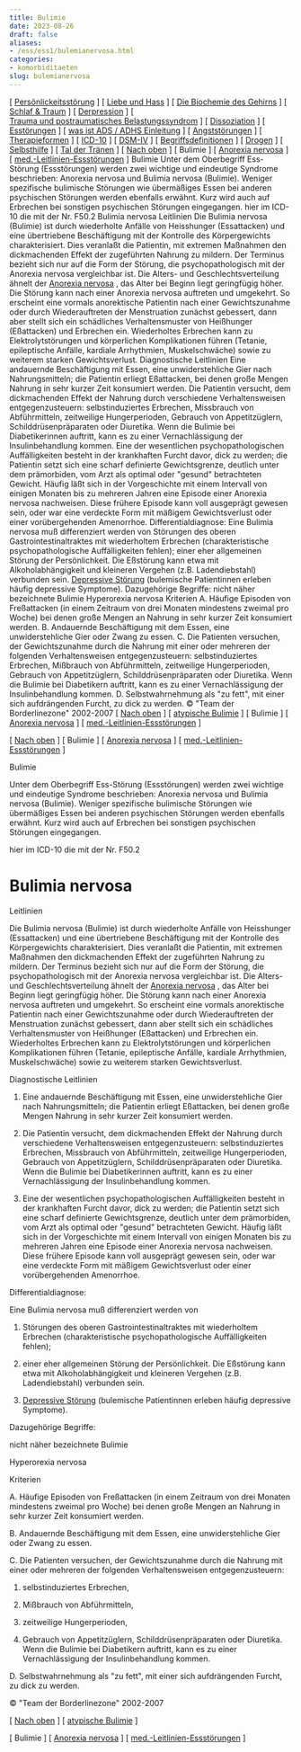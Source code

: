 ```yaml
---
title: Bulimie
date: 2023-08-26
draft: false
aliases:
- /ess/ess1/bulemianervosa.html
categories:
- komorbiditaeten
slug: bulemianervosa
---
```



[ [Persönlickeitsstörung](../../persstoerung/persstoerung1.html) ] [ [Liebe und Hass](../../definition/liebe1.htm) ] [ [Die Biochemie des Gehirns](../../biochemie/biochemie.htm) ] [ [Schlaf & Traum](../../schlaf/traum.htm) ] [ [Derpression](../../depression/depri.html) ] [ [Trauma und postraumatisches Belastungssyndrom](../../trauma/trauma.htm) ] [ [Dissoziation](../../disso/dissoziation.htm) ] [ [Esstörungen](../esst1.html) ] [ [was ist ADS / ADHS Einleitung](../../ads/ads.html) ] [ [Angststörungen](../../angststoerung/angststoerungen.htm) ] [ [Therapieformen](../../theraformen/theraformen.htm) ] [ [ICD-10](../../definition/icd10.htm) ] [ [DSM-IV](../../definition/dsm.htm) ] [ [Begriffsdefinitionen](../../definition/definitionen.htm) ] [ [Drogen](../../definition/definitionen_1.htm) ] [ [Selbsthilfe](../../selbsthilfe/selbsthilfe.htm) ] [ [Tal der Tränen](../../widmung/widmung_1.html) ] [ [Nach oben](../esst1.html) ] [ Bulimie ] [ [Anorexia nervosa](../ess2/anorexianervosa.html) ] [ [med.-Leitlinien-Essstörungen](../med_leitlinien_ess.pdf) ] Bulimie Unter dem Oberbegriff
Ess-Störung (Essstörungen) werden zwei wichtige und
eindeutige Syndrome beschrieben: Anorexia nervosa und Bulimia nervosa
(Bulimie). Weniger spezifische bulimische Störungen wie übermäßiges Essen
bei anderen psychischen Störungen werden ebenfalls erwähnt. Kurz wird auch auf
Erbrechen bei sonstigen psychischen Störungen eingegangen. hier im ICD-10 die mit
der Nr. F50.2 Bulimia nervosa Leitlinien Die Bulimia nervosa (Bulimie) ist durch wiederholte Anfälle von
Heisshunger (Essattacken) und eine übertriebene Beschäftigung mit der Kontrolle des Körpergewichts
charakterisiert. Dies veranlaßt die Patientin, mit extremen Maßnahmen den
dickmachenden Effekt der zugeführten Nahrung zu mildern. Der Terminus bezieht
sich nur auf die Form der Störung, die psychopathologisch mit der Anorexia
nervosa vergleichbar ist. Die Alters- und Geschlechtsverteilung ähnelt der [Anorexia nervosa](https://blz.borderliner.ch/ess/ess2/anorexianervosa.html) , das Alter bei Beginn liegt geringfügig höher. Die Störung
kann nach einer Anorexia nervosa auftreten und umgekehrt. So erscheint eine
vormals anorektische Patientin nach einer Gewichtszunahme oder durch
Wiederauftreten der Menstruation zunächst gebessert, dann aber stellt sich ein
schädliches Verhaltensmuster von Heißhunger (Eßattacken) und Erbrechen ein.
Wiederholtes Erbrechen kann zu Elektrolytstörungen und körperlichen
Komplikationen führen (Tetanie, epileptische Anfälle, kardiale Arrhythmien,
Muskelschwäche) sowie zu weiterem starken Gewichtsverlust. Diagnostische Leitlinien Eine andauernde Beschäftigung
    mit Essen, eine unwiderstehliche Gier nach Nahrungsmitteln; die Patientin
    erliegt Eßattacken, bei denen große Mengen Nahrung in sehr kurzer Zeit
    konsumiert werden. Die Patientin versucht, dem
    dickmachenden Effekt der Nahrung durch verschiedene Verhaltensweisen
    entgegenzusteuern: selbstinduziertes Erbrechen, Missbrauch von Abführmitteln,
    zeitweilige Hungerperioden, Gebrauch von Appetitzüglern, Schilddrüsenpräparaten
    oder Diuretika. Wenn die Bulimie bei Diabetikerinnen auftritt, kann es zu
    einer Vernachlässigung der Insulinbehandlung kommen. Eine der wesentlichen
    psychopathologischen Auffälligkeiten besteht in der krankhaften Furcht
    davor, dick zu werden; die Patientin setzt sich eine scharf definierte
    Gewichtsgrenze, deutlich unter dem prämorbiden, vom Arzt als optimal oder
    "gesund" betrachteten Gewicht. Häufig läßt sich in der
    Vorgeschichte mit einem Intervall von einigen Monaten bis zu mehreren Jahren
    eine Episode einer Anorexia nervosa nachweisen. Diese frühere Episode kann
    voll ausgeprägt gewesen sein, oder war eine verdeckte Form mit mäßigem
    Gewichtsverlust oder einer vorübergehenden Amenorrhoe. Differentialdiagnose: Eine Bulimia nervosa muß differenziert werden von Störungen des oberen
    Gastrointestinaltraktes mit wiederholtem Erbrechen (charakteristische
    psychopathologische Auffälligkeiten fehlen); einer eher allgemeinen Störung
    der Persönlichkeit. Die Eßstörung kann etwa mit Alkoholabhängigkeit und
    kleineren Vergehen (z.B. Ladendiebstahl) verbunden sein. [Depressive
    Störung](https://blz.borderliner.ch/depression/depri.html#Depression) (bulemische Patientinnen erleben häufig depressive Symptome). Dazugehörige Begriffe: nicht näher bezeichnete Bulimie Hyperorexia nervosa Kriterien A. Häufige Episoden von
Freßattacken (in einem Zeitraum von drei Monaten
mindestens zweimal pro Woche) bei denen große Mengen an Nahrung in sehr kurzer
Zeit konsumiert werden. B. Andauernde Beschäftigung mit dem Essen, eine unwiderstehliche Gier oder
Zwang zu essen. C. Die Patienten versuchen, der Gewichtszunahme durch die Nahrung mit einer
oder mehreren der folgenden Verhaltensweisen entgegenzusteuern: selbstinduziertes Erbrechen, Mißbrauch
    von Abführmitteln, zeitweilige Hungerperioden, Gebrauch von Appetitzüglern,
    Schilddrüsenpräparaten oder Diuretika. Wenn die Bulimie bei Diabetikern
    auftritt, kann es zu einer Vernachlässigung der Insulinbehandlung kommen. D. Selbstwahrnehmung als "zu fett", mit einer sich aufdrängenden
Furcht, zu dick zu werden. © "Team der Borderlinezone"
2002-2007 [ [Nach oben](../esst1.html) ] [ [atypische Bulimie](atypisch_bulemia_nervosa.html) ] [ Bulimie ] [ [Anorexia nervosa](../ess2/anorexianervosa.html) ] [ [med.-Leitlinien-Essstörungen](../med_leitlinien_ess.pdf) ]

[ [Nach oben](../esst1.html) ] [ Bulimie ] [ [Anorexia nervosa](../ess2/anorexianervosa.html) ] [ [med.-Leitlinien-Essstörungen](../med_leitlinien_ess.pdf) ]

Bulimie

Unter dem Oberbegriff
Ess-Störung (Essstörungen) werden zwei wichtige und
eindeutige Syndrome beschrieben: Anorexia nervosa und Bulimia nervosa
(Bulimie). Weniger spezifische bulimische Störungen wie übermäßiges Essen
bei anderen psychischen Störungen werden ebenfalls erwähnt. Kurz wird auch auf
Erbrechen bei sonstigen psychischen Störungen eingegangen.

hier im ICD-10 die mit
der Nr. F50.2

# Bulimia nervosa

Leitlinien

Die Bulimia nervosa (Bulimie) ist durch wiederholte Anfälle von
Heisshunger (Essattacken) und eine übertriebene Beschäftigung mit der Kontrolle des Körpergewichts
charakterisiert. Dies veranlaßt die Patientin, mit extremen Maßnahmen den
dickmachenden Effekt der zugeführten Nahrung zu mildern. Der Terminus bezieht
sich nur auf die Form der Störung, die psychopathologisch mit der Anorexia
nervosa vergleichbar ist. Die Alters- und Geschlechtsverteilung ähnelt der [Anorexia nervosa](https://blz.borderliner.ch/ess/ess2/anorexianervosa.html) , das Alter bei Beginn liegt geringfügig höher. Die Störung
kann nach einer Anorexia nervosa auftreten und umgekehrt. So erscheint eine
vormals anorektische Patientin nach einer Gewichtszunahme oder durch
Wiederauftreten der Menstruation zunächst gebessert, dann aber stellt sich ein
schädliches Verhaltensmuster von Heißhunger (Eßattacken) und Erbrechen ein.
Wiederholtes Erbrechen kann zu Elektrolytstörungen und körperlichen
Komplikationen führen (Tetanie, epileptische Anfälle, kardiale Arrhythmien,
Muskelschwäche) sowie zu weiterem starken Gewichtsverlust.

Diagnostische Leitlinien

1. Eine andauernde Beschäftigung
    mit Essen, eine unwiderstehliche Gier nach Nahrungsmitteln; die Patientin
    erliegt Eßattacken, bei denen große Mengen Nahrung in sehr kurzer Zeit
    konsumiert werden.

2. Die Patientin versucht, dem
    dickmachenden Effekt der Nahrung durch verschiedene Verhaltensweisen
    entgegenzusteuern: selbstinduziertes Erbrechen, Missbrauch von Abführmitteln,
    zeitweilige Hungerperioden, Gebrauch von Appetitzüglern, Schilddrüsenpräparaten
    oder Diuretika. Wenn die Bulimie bei Diabetikerinnen auftritt, kann es zu
    einer Vernachlässigung der Insulinbehandlung kommen.

3. Eine der wesentlichen
    psychopathologischen Auffälligkeiten besteht in der krankhaften Furcht
    davor, dick zu werden; die Patientin setzt sich eine scharf definierte
    Gewichtsgrenze, deutlich unter dem prämorbiden, vom Arzt als optimal oder
    "gesund" betrachteten Gewicht. Häufig läßt sich in der
    Vorgeschichte mit einem Intervall von einigen Monaten bis zu mehreren Jahren
    eine Episode einer Anorexia nervosa nachweisen. Diese frühere Episode kann
    voll ausgeprägt gewesen sein, oder war eine verdeckte Form mit mäßigem
    Gewichtsverlust oder einer vorübergehenden Amenorrhoe.

Differentialdiagnose:

Eine Bulimia nervosa muß differenziert werden von

1. Störungen des oberen
    Gastrointestinaltraktes mit wiederholtem Erbrechen (charakteristische
    psychopathologische Auffälligkeiten fehlen);

2. einer eher allgemeinen Störung
    der Persönlichkeit. Die Eßstörung kann etwa mit Alkoholabhängigkeit und
    kleineren Vergehen (z.B. Ladendiebstahl) verbunden sein.

3. [Depressive
    Störung](https://blz.borderliner.ch/depression/depri.html#Depression) (bulemische Patientinnen erleben häufig depressive Symptome).

Dazugehörige Begriffe:

nicht näher bezeichnete Bulimie

Hyperorexia nervosa

Kriterien

A. Häufige Episoden von
Freßattacken (in einem Zeitraum von drei Monaten
mindestens zweimal pro Woche) bei denen große Mengen an Nahrung in sehr kurzer
Zeit konsumiert werden.

B. Andauernde Beschäftigung mit dem Essen, eine unwiderstehliche Gier oder
Zwang zu essen.

C. Die Patienten versuchen, der Gewichtszunahme durch die Nahrung mit einer
oder mehreren der folgenden Verhaltensweisen entgegenzusteuern:

1. selbstinduziertes Erbrechen,

2. Mißbrauch
    von Abführmitteln,

3. zeitweilige Hungerperioden,

4. Gebrauch von Appetitzüglern,
    Schilddrüsenpräparaten oder Diuretika. Wenn die Bulimie bei Diabetikern
    auftritt, kann es zu einer Vernachlässigung der Insulinbehandlung kommen.

D. Selbstwahrnehmung als "zu fett", mit einer sich aufdrängenden
Furcht, zu dick zu werden.

© "Team der Borderlinezone"
2002-2007

[ [Nach oben](../esst1.html) ] [ [atypische Bulimie](atypisch_bulemia_nervosa.html) ]

[ Bulimie ] [ [Anorexia nervosa](../ess2/anorexianervosa.html) ] [ [med.-Leitlinien-Essstörungen](../med_leitlinien_ess.pdf) ]